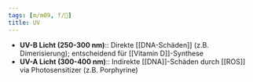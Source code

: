 ```yaml
---
tags: [m/m09, f/🧴]
title: UV
---
```

- **UV-B Licht (250-300 nm)**:: Direkte [[DNA-Schäden]] (z.B. Dimerisierung); entscheidend für [[Vitamin D]]-Synthese
- **UV-A Licht (300-400 nm)**:: Indirekte [[DNA]]-Schäden durch [[ROS]] via Photosensitizer (z.B. Porphyrine) 
